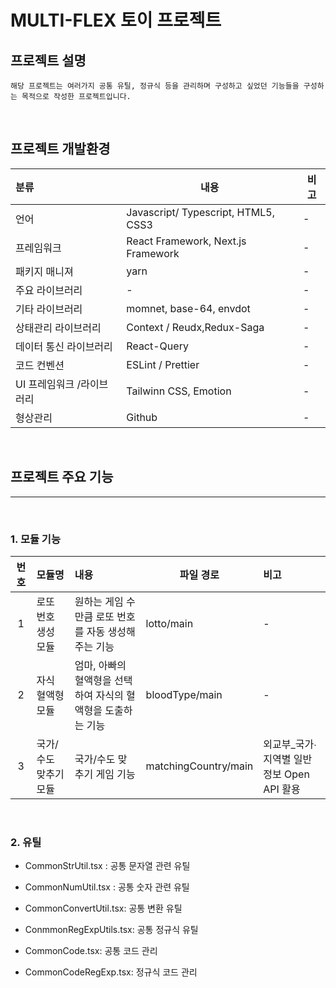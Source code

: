 # MULTI-FLEX 토이 프로젝트

## 프로젝트 설명

    해당 프로젝트는 여러가지 공통 유틸, 정규식 등을 관리하며 구성하고 싶었던 기능들을 구성하는 목적으로 작성한 프로젝트입니다.

<br>

## 프로젝트 개발환경

| 분류                      | 내용                                | 비고 |
| :------------------------ | ----------------------------------- | ---- |
| 언어                      | Javascript/ Typescript, HTML5, CSS3 | -    |
| 프레임워크                | React Framework, Next.js Framework  | -    |
| 패키지 매니져             | yarn                                | -    |
| 주요 라이브러리           | -                                   | -    |
| 기타 라이브러리           | momnet, base-64, envdot             | -    |
| 상태관리 라이브러리       | Context / Reudx,Redux-Saga          | -    |
| 데이터 통신 라이브러리    | React-Query                         | -    |
| 코드 컨벤션               | ESLint / Prettier                   | -    |
| UI 프레임워크 /라이브러리 | Tailwinn CSS, Emotion               | -    |
| 형상관리                  | Github                              | -    |

</br>

## 프로젝트 주요 기능

---

</br>

### 1. 모듈 기능

| 번호 | 모듈명                | 내용                                                         | 파일 경로            | 비고                                       |
| :--: | :-------------------- | :----------------------------------------------------------- | -------------------- | :----------------------------------------- |
|  1   | 로또 번호 생성 모듈   | 원하는 게임 수 만큼 로또 번호를 자동 생성해주는 기능         | lotto/main           | -                                          |
|  2   | 자식 혈액형 모듈      | 엄마, 아빠의 혈액형을 선택하여 자식의 혈액형을 도출하는 기능 | bloodType/main       | -                                          |
|  3   | 국가/수도 맞추기 모듈 | 국가/수도 맞추기 게임 기능                                   | matchingCountry/main | 외교부\_국가∙지역별 일반정보 Open API 활용 |

<br>

### 2. 유틸

- CommonStrUtil.tsx : 공통 문자열 관련 유틸
- CommonNumUtil.tsx : 공통 숫자 관련 유틸
- CommonConvertUtil.tsx: 공통 변환 유틸
- ConmmonRegExpUtils.tsx: 공통 정규식 유틸

- CommonCode.tsx: 공통 코드 관리
- CommonCodeRegExp.tsx: 정규식 코드 관리
